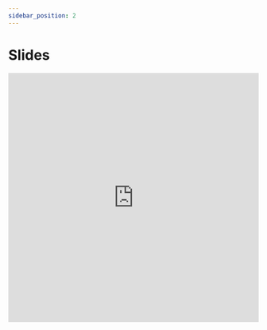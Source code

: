 ```yaml
---
sidebar_position: 2
---
```


# Slides

<iframe src="https://docs.google.com/presentation/d/1cgqWbQb3RyIRsu_EtEYx-D5DaRBOQq-rloFf1n1ohxc/edit?usp=sharing" frameborder="0" width="100%" height="500px"></iframe> 
